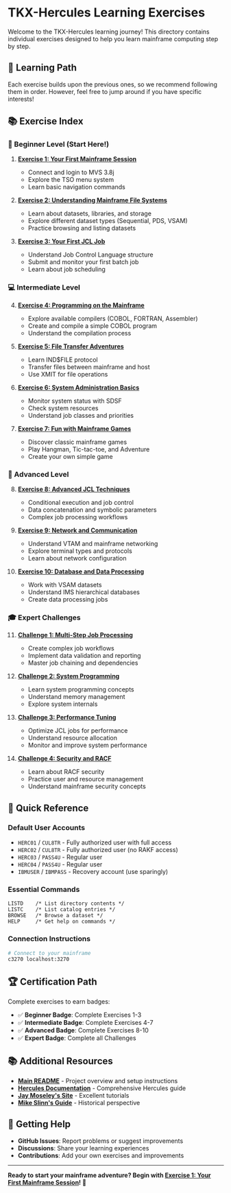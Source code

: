 # TKX-Hercules Learning Exercises

Welcome to the TKX-Hercules learning journey! This directory contains individual exercises designed to help you learn mainframe computing step by step.

## 🎯 Learning Path

Each exercise builds upon the previous ones, so we recommend following them in order. However, feel free to jump around if you have specific interests!

## 📚 Exercise Index

### 🚀 Beginner Level (Start Here!)

1. **[Exercise 1: Your First Mainframe Session](01-first-session.md)**
   - Connect and login to MVS 3.8j
   - Explore the TSO menu system
   - Learn basic navigation commands

2. **[Exercise 2: Understanding Mainframe File Systems](02-file-systems.md)**
   - Learn about datasets, libraries, and storage
   - Explore different dataset types (Sequential, PDS, VSAM)
   - Practice browsing and listing datasets

3. **[Exercise 3: Your First JCL Job](03-first-jcl-job.md)**
   - Understand Job Control Language structure
   - Submit and monitor your first batch job
   - Learn about job scheduling

### 💻 Intermediate Level

4. **[Exercise 4: Programming on the Mainframe](04-programming.md)**
   - Explore available compilers (COBOL, FORTRAN, Assembler)
   - Create and compile a simple COBOL program
   - Understand the compilation process

5. **[Exercise 5: File Transfer Adventures](05-file-transfer.md)**
   - Learn IND$FILE protocol
   - Transfer files between mainframe and host
   - Use XMIT for file operations

6. **[Exercise 6: System Administration Basics](06-system-admin.md)**
   - Monitor system status with SDSF
   - Check system resources
   - Understand job classes and priorities

7. **[Exercise 7: Fun with Mainframe Games](07-mainframe-games.md)**
   - Discover classic mainframe games
   - Play Hangman, Tic-tac-toe, and Adventure
   - Create your own simple game

### 🔧 Advanced Level

8. **[Exercise 8: Advanced JCL Techniques](08-advanced-jcl.md)**
   - Conditional execution and job control
   - Data concatenation and symbolic parameters
   - Complex job processing workflows

9. **[Exercise 9: Network and Communication](09-networking.md)**
   - Understand VTAM and mainframe networking
   - Explore terminal types and protocols
   - Learn about network configuration

10. **[Exercise 10: Database and Data Processing](10-database.md)**
    - Work with VSAM datasets
    - Understand IMS hierarchical databases
    - Create data processing jobs

### 🎓 Expert Challenges

11. **[Challenge 1: Multi-Step Job Processing](challenges/01-multi-step-jobs.md)**
    - Create complex job workflows
    - Implement data validation and reporting
    - Master job chaining and dependencies

12. **[Challenge 2: System Programming](challenges/02-system-programming.md)**
    - Learn system programming concepts
    - Understand memory management
    - Explore system internals

13. **[Challenge 3: Performance Tuning](challenges/03-performance-tuning.md)**
    - Optimize JCL jobs for performance
    - Understand resource allocation
    - Monitor and improve system performance

14. **[Challenge 4: Security and RACF](challenges/04-security-racf.md)**
    - Learn about RACF security
    - Practice user and resource management
    - Understand mainframe security concepts

## 🔑 Quick Reference

### Default User Accounts
- `HERC01` / `CUL8TR` - Fully authorized user with full access
- `HERC02` / `CUL8TR` - Fully authorized user (no RAKF access)
- `HERC03` / `PASS4U` - Regular user
- `HERC04` / `PASS4U` - Regular user
- `IBMUSER` / `IBMPASS` - Recovery account (use sparingly)

### Essential Commands
```tso
LISTD    /* List directory contents */
LISTC    /* List catalog entries */
BROWSE   /* Browse a dataset */
HELP     /* Get help on commands */
```

### Connection Instructions
```bash
# Connect to your mainframe
c3270 localhost:3270
```

## 🏆 Certification Path

Complete exercises to earn badges:

- ✅ **Beginner Badge**: Complete Exercises 1-3
- ✅ **Intermediate Badge**: Complete Exercises 4-7
- ✅ **Advanced Badge**: Complete Exercises 8-10
- ✅ **Expert Badge**: Complete all Challenges

## 📚 Additional Resources

- **[Main README](../README.md)** - Project overview and setup instructions
- **[Hercules Documentation](https://hercules-390.github.io/html/hercoper.html)** - Comprehensive Hercules guide
- **[Jay Moseley's Site](https://www.jaymoseley.com/hercules/starthere.htm)** - Excellent tutorials
- **[Mike Slinn's Guide](https://www.mslinn.com/mainframe/2000-hercules.html)** - Historical perspective

## 🤝 Getting Help

- **GitHub Issues**: Report problems or suggest improvements
- **Discussions**: Share your learning experiences
- **Contributions**: Add your own exercises and improvements

---

**Ready to start your mainframe adventure? Begin with [Exercise 1: Your First Mainframe Session](01-first-session.md)! 🚀** 